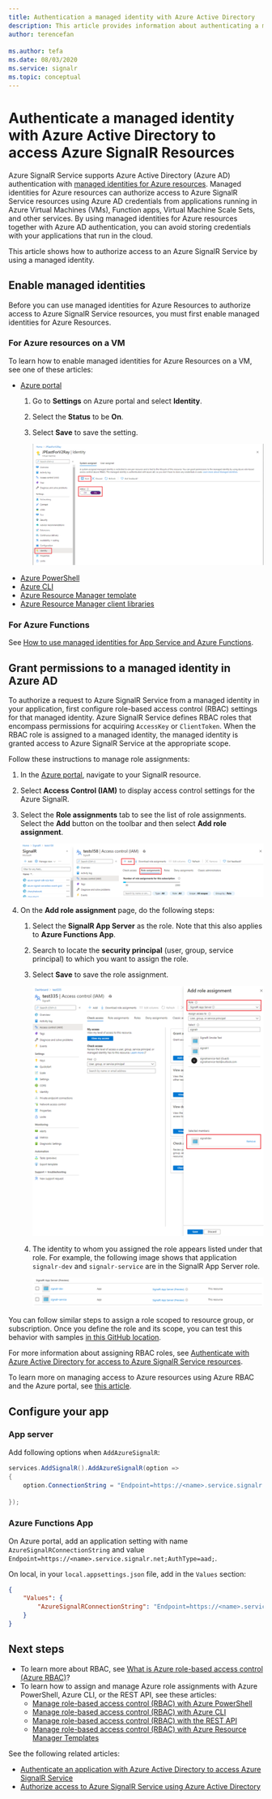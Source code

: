 ```yaml
---
title: Authentication a managed identity with Azure Active Directory
description: This article provides information about authenticating a managed identity with Azure Active Directory to access Azure SignalR Service
author: terencefan

ms.author: tefa
ms.date: 08/03/2020
ms.service: signalr
ms.topic: conceptual
---
```


# Authenticate a managed identity with Azure Active Directory to access Azure SignalR Resources
Azure SignalR Service supports Azure Active Directory (Azure AD) authentication with [managed identities for Azure resources](../active-directory/managed-identities-azure-resources/overview.md). Managed identities for Azure resources can authorize access to Azure SignalR Service resources using Azure AD credentials from applications running in Azure Virtual Machines (VMs), Function apps, Virtual Machine Scale Sets, and other services. By using managed identities for Azure resources together with Azure AD authentication, you can avoid storing credentials with your applications that run in the cloud.

This article shows how to authorize access to an Azure SignalR Service by using a managed identity.

## Enable managed identities
Before you can use managed identities for Azure Resources to authorize access to Azure SignalR Service resources, you must first enable managed identities for Azure Resources. 
### For Azure resources on a VM
To learn how to enable managed identities for Azure Resources on a VM, see one of these articles:

- [Azure portal](../active-directory/managed-identities-azure-resources/qs-configure-portal-windows-vm.md)
  1. Go to **Settings** on Azure portal and select **Identity**. 
  2. Select the **Status** to be **On**. 
  3. Select **Save** to save the setting. 

      ![Managed identity for a virtual machine](./media/authenticate/identity-virtual-machine.png)
- [Azure PowerShell](../active-directory/managed-identities-azure-resources/qs-configure-powershell-windows-vm.md)
- [Azure CLI](../active-directory/managed-identities-azure-resources/qs-configure-cli-windows-vm.md)
- [Azure Resource Manager template](../active-directory/managed-identities-azure-resources/qs-configure-template-windows-vm.md)
- [Azure Resource Manager client libraries](../active-directory/managed-identities-azure-resources/qs-configure-sdk-windows-vm.md)

### For Azure Functions

See [How to use managed identities for App Service and Azure Functions](../app-service/overview-managed-identity.md).

## Grant permissions to a managed identity in Azure AD
To authorize a request to Azure SignalR Service from a managed identity in your application, first configure role-based access control (RBAC) settings for that managed identity. Azure SignalR Service defines RBAC roles that encompass permissions for acquiring `AccessKey` or `ClientToken`. When the RBAC role is assigned to a managed identity, the managed identity is granted access to Azure SignalR Service at the appropriate scope.

Follow these instructions to manage role assignments:

1. In the [Azure portal](https://portal.azure.com/), navigate to your SignalR resource.
1. Select **Access Control (IAM)** to display access control settings for the Azure SignalR. 
1. Select the **Role assignments** tab to see the list of role assignments. Select the **Add** button on the toolbar and then select **Add role assignment**. 

    ![Add button on the toolbar](./media/authenticate/role-assignments-add-button.png)

1. On the **Add role assignment** page, do the following steps:
    1. Select the **SignalR App Server** as the role. Note that this also applies to **Azure Functions App**.
    1. Search to locate the **security principal** (user, group, service principal) to which you want to assign the role.
    1. Select **Save** to save the role assignment. 

        ![Assign role to an application](./media/authenticate/assign-role-to-application.png)

    1. The identity to whom you assigned the role appears listed under that role. For example, the following image shows that application `signalr-dev` and `signalr-service` are in the SignalR App Server role. 
        
        ![Role Assignment List](./media/authenticate/role-assignment-list.png)

You can follow similar steps to assign a role scoped to resource group, or subscription. Once you define the role and its scope, you can test this behavior with samples [in this GitHub location](https://github.com/Azure/azure-event-hubs/tree/master/samples/DotNet/Microsoft.Azure.EventHubs/Rbac).

For more information about assigning RBAC roles, see [Authenticate with Azure Active Directory for access to Azure SignalR Service resources](authorize-access-azure-active-directory.md).

To learn more on managing access to Azure resources using Azure RBAC and the Azure portal, see [this article](..//role-based-access-control/role-assignments-portal.md). 

## Configure your app
### App server

Add following options when `AddAzureSignalR`:

```C#
services.AddSignalR().AddAzureSignalR(option =>
{
    option.ConnectionString = "Endpoint=https://<name>.service.signalr.net;AuthType=aad;Version=1.0;";

});
```

### Azure Functions App

On Azure portal, add an application setting with name `AzureSignalRConnectionString` and value `Endpoint=https://<name>.service.signalr.net;AuthType=aad;`.

On local, in your `local.appsettings.json` file, add in the `Values` section:
```json
{
    "Values": {
        "AzureSignalRConnectionString": "Endpoint=https://<name>.service.signalr.net;AuthType=aad;Version=1.0;"
    }
}
```

## Next steps
- To learn more about RBAC, see [What is Azure role-based access control (Azure RBAC)](../role-based-access-control/overview.md)?
- To learn how to assign and manage Azure role assignments with Azure PowerShell, Azure CLI, or the REST API, see these articles:
    - [Manage role-based access control (RBAC) with Azure PowerShell](../role-based-access-control/role-assignments-powershell.md)  
    - [Manage role-based access control (RBAC) with Azure CLI](../role-based-access-control/role-assignments-cli.md)
    - [Manage role-based access control (RBAC) with the REST API](../role-based-access-control/role-assignments-rest.md)
    - [Manage role-based access control (RBAC) with Azure Resource Manager Templates](../role-based-access-control/role-assignments-template.md)

See the following related articles:
- [Authenticate an application with Azure Active Directory to access Azure SignalR Service](authenticate-application.md)
- [Authorize access to Azure SignalR Service using Azure Active Directory](authorize-access-azure-active-directory.md)
